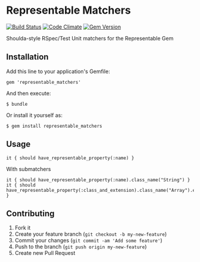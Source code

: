 # Representable Matchers

[![Build Status](https://travis-ci.org/CodingZeal/representable_matchers.png?branch=master)](https://travis-ci.org/CodingZeal/representable_matchers) [![Code Climate](https://codeclimate.com/github/CodingZeal/representable_matchers.png)](https://codeclimate.com/github/CodingZeal/representable_matchers) [![Gem Version](https://badge.fury.io/rb/representable_matchers.png)](http://badge.fury.io/rb/representable_matchers)

Shoulda-style RSpec/Test Unit matchers for the Representable Gem

## Installation

Add this line to your application's Gemfile:

    gem 'representable_matchers'

And then execute:

    $ bundle

Or install it yourself as:

    $ gem install representable_matchers

## Usage

    it { should have_representable_property(:name) }

With submatchers

    it { should have_representable_property(:name).class_name("String") }
    it { should have_representable_property(:class_and_extension).class_name("Array").extends(AbstractRepresenter) }

## Contributing

1. Fork it
2. Create your feature branch (`git checkout -b my-new-feature`)
3. Commit your changes (`git commit -am 'Add some feature'`)
4. Push to the branch (`git push origin my-new-feature`)
5. Create new Pull Request
